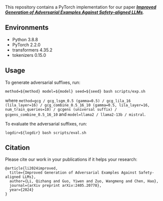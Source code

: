 This repository contains a PyTorch implementation for our paper [***Improved Generation of Adversarial Examples Against Safety-aligned LLMs***](https://arxiv.org/abs/2405.20778). 

## Environments
* Python 3.8.8
* PyTorch 2.2.0
* transformers 4.35.2
* tokenizers 0.15.0

## Usage
To generate adversarial suffixes, run:
```
method=${method} model=${model} seed=${seed} bash scripts/exp.sh
```
where ```method=gcg / gcg_lsgm_0.5 (gamma=0.5) / gcg_lila_16 (lila_layer=16) / gcg_combine_0.5_16_10 (gamma=0.5, lila_layer=16, num_train_queries=10) / gcgens (universal suffix) / gcgens_combine_0.5_16_10``` and ```model=llama2 / llama2-13b / mistral```.

To evaluate the adversarial suffixes, run:
```
logdir=${logdir} bash scripts/eval.sh
```

## Citation
Please cite our work in your publications if it helps your research:

```
@article{li2024improved,
  title={Improved Generation of Adversarial Examples Against Safety-aligned LLMs},
  author={Li, Qizhang and Guo, Yiwen and Zuo, Wangmeng and Chen, Hao},
  journal={arXiv preprint arXiv:2405.20778},
  year={2024}
}
```
